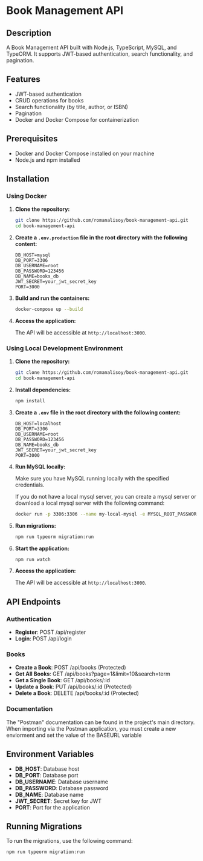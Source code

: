 # Book Management API

## Description
A Book Management API built with Node.js, TypeScript, MySQL, and TypeORM. It supports JWT-based authentication, search functionality, and pagination.

## Features
- JWT-based authentication
- CRUD operations for books
- Search functionality (by title, author, or ISBN)
- Pagination
- Docker and Docker Compose for containerization

## Prerequisites
- Docker and Docker Compose installed on your machine
- Node.js and npm installed

## Installation

### Using Docker

1. **Clone the repository:**

    ```sh
    git clone https://github.com/romanalisoy/book-management-api.git
    cd book-management-api
    ```

2. **Create a `.env.production` file in the root directory with the following content:**

    ```env
    DB_HOST=mysql
    DB_PORT=3306
    DB_USERNAME=root
    DB_PASSWORD=123456
    DB_NAME=books_db
    JWT_SECRET=your_jwt_secret_key
    PORT=3000
    ```

3. **Build and run the containers:**

    ```sh
    docker-compose up --build
    ```

4. **Access the application:**

   The API will be accessible at `http://localhost:3000`.

### Using Local Development Environment

1. **Clone the repository:**

    ```sh
    git clone https://github.com/romanalisoy/book-management-api.git
    cd book-management-api
    ```

2. **Install dependencies:**

    ```sh
    npm install
    ```

3. **Create a `.env` file in the root directory with the following content:**

    ```env
    DB_HOST=localhost
    DB_PORT=3306
    DB_USERNAME=root
    DB_PASSWORD=123456
    DB_NAME=books_db
    JWT_SECRET=your_jwt_secret_key
    PORT=3000
    ```

4. **Run MySQL locally:**

   Make sure you have MySQL running locally with the specified credentials. 
   
   If you do not have a local mysql server, you can create a mysql server or download a local mysql server with the following command:
   ```sh
   docker run -p 3306:3306 --name my-local-mysql -e MYSQL_ROOT_PASSWORD=123456 -d mysql:8.0
   ```
5. **Run migrations:**

    ```sh
    npm run typeorm migration:run
    ```

6. **Start the application:**

    ```sh
    npm run watch
    ```

7. **Access the application:**

   The API will be accessible at `http://localhost:3000`.

## API Endpoints

### Authentication
- **Register**: POST /api/register
- **Login**: POST /api/login

### Books
- **Create a Book**: POST /api/books (Protected)
- **Get All Books**: GET /api/books?page=1&limit=10&search=term
- **Get a Single Book**: GET /api/books/:id
- **Update a Book**: PUT /api/books/:id (Protected)
- **Delete a Book**: DELETE /api/books/:id (Protected)

### Documentation
The "Postman" documentation can be found in the project's main directory. When importing via the Postman application, you must create a new enviorment and set the value of the BASEURL variable
## Environment Variables

- **DB_HOST**: Database host
- **DB_PORT**: Database port
- **DB_USERNAME**: Database username
- **DB_PASSWORD**: Database password
- **DB_NAME**: Database name
- **JWT_SECRET**: Secret key for JWT
- **PORT**: Port for the application

## Running Migrations

To run the migrations, use the following command:

```sh
npm run typeorm migration:run
